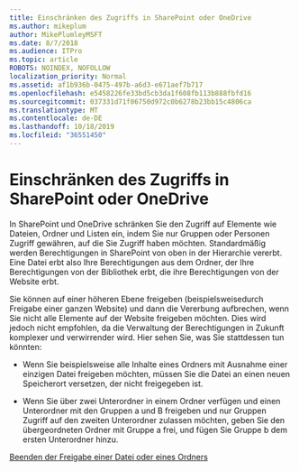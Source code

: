 ```yaml
---
title: Einschränken des Zugriffs in SharePoint oder OneDrive
ms.author: mikeplum
author: MikePlumleyMSFT
ms.date: 8/7/2018
ms.audience: ITPro
ms.topic: article
ROBOTS: NOINDEX, NOFOLLOW
localization_priority: Normal
ms.assetid: af1b936b-0475-497b-a6d3-e671aef7b717
ms.openlocfilehash: e5458226fe33bd5cb3da1f608fb113b888fbfd16
ms.sourcegitcommit: 037331d71f06750d972c0b6278b23bb15c4806ca
ms.translationtype: MT
ms.contentlocale: de-DE
ms.lasthandoff: 10/18/2019
ms.locfileid: "36551450"
---
```

# <a name="restrict-access-in-sharepoint-or-onedrive"></a>Einschränken des Zugriffs in SharePoint oder OneDrive

In SharePoint und OneDrive schränken Sie den Zugriff auf Elemente wie Dateien, Ordner und Listen ein, indem Sie nur Gruppen oder Personen Zugriff gewähren, auf die Sie Zugriff haben möchten. Standardmäßig werden Berechtigungen in SharePoint von oben in der Hierarchie vererbt. Eine Datei erbt also Ihre Berechtigungen aus dem Ordner, der Ihre Berechtigungen von der Bibliothek erbt, die ihre Berechtigungen von der Website erbt.
  
Sie können auf einer höheren Ebene freigeben (beispielsweisedurch Freigabe einer ganzen Website) und dann die Vererbung aufbrechen, wenn Sie nicht alle Elemente auf der Website freigeben möchten. Dies wird jedoch nicht empfohlen, da die Verwaltung der Berechtigungen in Zukunft komplexer und verwirrender wird. Hier sehen Sie, was Sie stattdessen tun könnten:
  
- Wenn Sie beispielsweise alle Inhalte eines Ordners mit Ausnahme einer einzigen Datei freigeben möchten, müssen Sie die Datei an einen neuen Speicherort versetzen, der nicht freigegeben ist.
    
- Wenn Sie über zwei Unterordner in einem Ordner verfügen und einen Unterordner mit den Gruppen a und B freigeben und nur Gruppen Zugriff auf den zweiten Unterordner zulassen möchten, geben Sie den übergeordneten Ordner mit Gruppe a frei, und fügen Sie Gruppe b dem ersten Unterordner hinzu.
    
[Beenden der Freigabe einer Datei oder eines Ordners](https://go.microsoft.com/fwlink/?linkid=2008861)
  

